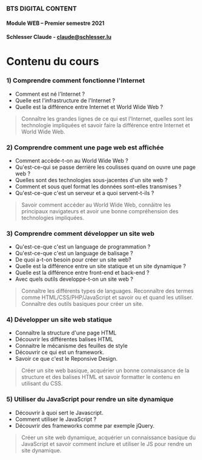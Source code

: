 ### BTS DIGITAL CONTENT
#### Module WEB – Premier semestre 2021
#### Schlesser Claude - claude@schlesser.lu

# Contenu du cours

### 1) Comprendre comment fonctionne l'Internet

- Comment est né l'Internet ?
- Quelle est l'infrastructure de l'Internet ?
- Quelle est la différence entre Internet et World Wide Web ?

>
> Connaître les grandes lignes de ce qui est l'Internet, quelles sont les technologie impliquées et savoir faire la différence entre Internet et World Wide Web.
>

### 2) Comprendre comment une page web est affichée

- Comment accède-t-on au World Wide Web ?
- Qu'est-ce-qui se passe derrière les coulisses quand on ouvre une page web ?
- Quelles sont des technologies sous-jacentes d'un site web ?
- Comment et sous quel format les données sont-elles transmises ?
- Qu'est-ce-que c'est un serveur et a quoi servent-t-ils ?

>
> Savoir comment accéder au World Wide Web, connâitre les principaux navigateurs et avoir une bonne compréhension des technologies impliquées.
>

### 3) Comprendre comment développer un site web

- Qu'est-ce-que c'est un language de programmation ?
- Qu'est-ce-que c'est un language de balisage ?
- De quoi a-t-on besoin pour créer un site web?
- Quelle est la différence entre un site statique et un site dynamique ?
- Quelle est la différence entre front-end et back-end ?
- Avec quels outils developpe-t-on un site web ?

>
> Connaître les différents types de languages. Reconnaître des termes comme HTML/CSS/PHP/JavaScript et savoir ou et quand les utiliser. Connaître des outils basiques pour créer un site. 
>

### 4) Développer un site web statique

- Connaître la structure d'une page HTML
- Découvrir les différentes balises HTML
- Connaitre le mécanisme des feuilles de style
- Découvrir ce qui est un framework.
- Savoir ce que c'est le Reponsive Design.

>
> Créer un site web basique, acquérier un bonne connaissance de la structure et des balises HTML et savoir formatter le contenu en utilisant du CSS.
>

### 5) Utiliser du JavaScript pour rendre un site dynamique

- Découvrir à quoi sert le Javascript.
- Comment utiliser le JavaScript ?
- Découvrir des frameworks comme par exemple jQuery.
 
>
> Créer un site web dynamique, acquérier un connaissance basique du JavaScript et savoir comment inclure et utiliser le JS pour rendre un site dynamique.
>

